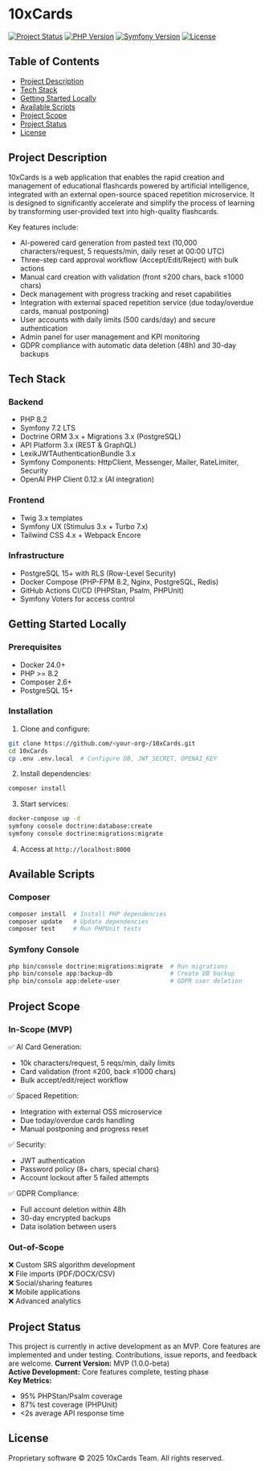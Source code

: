 # 10xCards

[![Project Status](https://img.shields.io/badge/status-MVP-blue.svg)](#project-status)  [![PHP Version](https://img.shields.io/badge/php-8.2-brightgreen.svg)](#tech-stack)  [![Symfony Version](https://img.shields.io/badge/symfony-7.2-lightgrey.svg)](#tech-stack)  [![License](https://img.shields.io/badge/license-Proprietary-lightgrey.svg)](#license)

## Table of Contents

- [Project Description](#project-description)
- [Tech Stack](#tech-stack)
- [Getting Started Locally](#getting-started-locally)
- [Available Scripts](#available-scripts)
- [Project Scope](#project-scope)
- [Project Status](#project-status)
- [License](#license)

## Project Description

10xCards is a web application that enables the rapid creation and management of educational flashcards powered by artificial intelligence, integrated with an external open-source spaced repetition microservice. It is designed to significantly accelerate and simplify the process of learning by transforming user-provided text into high-quality flashcards.

Key features include:
- AI-powered card generation from pasted text (10,000 characters/request, 5 requests/min, daily reset at 00:00 UTC)
- Three-step card approval workflow (Accept/Edit/Reject) with bulk actions
- Manual card creation with validation (front ≤200 chars, back ≤1000 chars)
- Deck management with progress tracking and reset capabilities
- Integration with external spaced repetition service (due today/overdue cards, manual postponing)
- User accounts with daily limits (500 cards/day) and secure authentication
- Admin panel for user management and KPI monitoring
- GDPR compliance with automatic data deletion (48h) and 30-day backups

## Tech Stack

### Backend
- PHP 8.2
- Symfony 7.2 LTS
- Doctrine ORM 3.x + Migrations 3.x (PostgreSQL)
- API Platform 3.x (REST & GraphQL)
- LexikJWTAuthenticationBundle 3.x
- Symfony Components: HttpClient, Messenger, Mailer, RateLimiter, Security
- OpenAI PHP Client 0.12.x (AI integration)

### Frontend
- Twig 3.x templates
- Symfony UX (Stimulus 3.x + Turbo 7.x)
- Tailwind CSS 4.x + Webpack Encore

### Infrastructure
- PostgreSQL 15+ with RLS (Row-Level Security)
- Docker Compose (PHP-FPM 8.2, Nginx, PostgreSQL, Redis)
- GitHub Actions CI/CD (PHPStan, Psalm, PHPUnit)
- Symfony Voters for access control

## Getting Started Locally

### Prerequisites

- Docker 24.0+
- PHP >= 8.2
- Composer 2.6+
- PostgreSQL 15+

### Installation

1. Clone and configure:
```bash
git clone https://github.com/<your-org>/10xCards.git
cd 10xCards
cp .env .env.local  # Configure DB, JWT_SECRET, OPENAI_KEY
```

2. Install dependencies:
```bash
composer install
```

3. Start services:
```bash
docker-compose up -d
symfony console doctrine:database:create
symfony console doctrine:migrations:migrate
```

4. Access at `http://localhost:8000`

## Available Scripts

### Composer
```bash
composer install  # Install PHP dependencies
composer update   # Update dependencies
composer test     # Run PHPUnit tests
```

### Symfony Console
```bash
php bin/console doctrine:migrations:migrate  # Run migrations
php bin/console app:backup-db                # Create DB backup
php bin/console app:delete-user              # GDPR user deletion
```


## Project Scope

### In-Scope (MVP)
✅ AI Card Generation:  
- 10k characters/request, 5 reqs/min, daily limits  
- Card validation (front ≤200, back ≤1000 chars)  
- Bulk accept/edit/reject workflow  

✅ Spaced Repetition:  
- Integration with external OSS microservice  
- Due today/overdue cards handling  
- Manual postponing and progress reset  

✅ Security:  
- JWT authentication  
- Password policy (8+ chars, special chars)  
- Account lockout after 5 failed attempts  

✅ GDPR Compliance:  
- Full account deletion within 48h  
- 30-day encrypted backups  
- Data isolation between users  

### Out-of-Scope
❌ Custom SRS algorithm development  
❌ File imports (PDF/DOCX/CSV)  
❌ Social/sharing features  
❌ Mobile applications  
❌ Advanced analytics  

## Project Status
This project is currently in active development as an MVP. Core features are implemented and under testing. 
Contributions, issue reports, and feedback are welcome.
**Current Version:** MVP (1.0.0-beta)  
**Active Development:** Core features complete, testing phase  
**Key Metrics:**  
- 95% PHPStan/Psalm coverage  
- 87% test coverage (PHPUnit)  
- <2s average API response time  

## License

Proprietary software © 2025 10xCards Team. All rights reserved. 